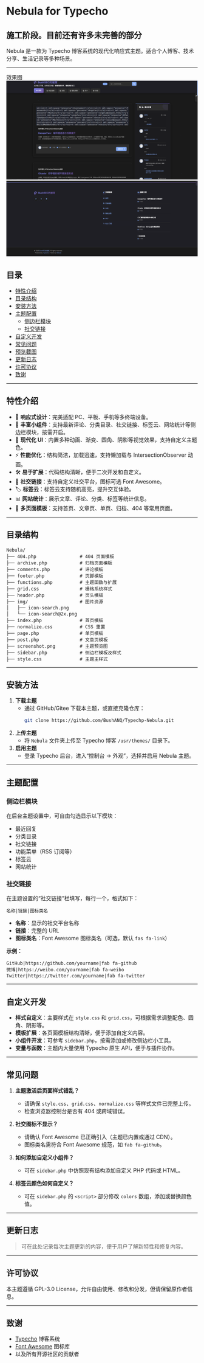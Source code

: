 # Nebula for Typecho
## 施工阶段。目前还有许多未完善的部分

Nebula 是一款为 Typecho 博客系统的现代化响应式主题。适合个人博客、技术分享、生活记录等多种场景。

---
效果图
![1](./1.png)
![2](./2.png)
## 目录

- [特性介绍](#特性介绍)
- [目录结构](#目录结构)
- [安装方法](#安装方法)
- [主题配置](#主题配置)
  - [侧边栏模块](#侧边栏模块)
  - [社交链接](#社交链接)
- [自定义开发](#自定义开发)
- [常见问题](#常见问题)
- [预览截图](#预览截图)
- [更新日志](#更新日志)
- [许可协议](#许可协议)
- [致谢](#致谢)

---

## 特性介绍

- 🌈 **响应式设计**：完美适配 PC、平板、手机等多终端设备。
- 🧩 **丰富小组件**：支持最新评论、分类目录、社交链接、标签云、网站统计等侧边栏模块，按需开启。
- 🎨 **现代化 UI**：内置多种动画、渐变、圆角、阴影等视觉效果，支持自定义主题色。
- ⚡ **性能优化**：结构简洁，加载迅速，支持懒加载与 IntersectionObserver 动画。
- 🛠️ **易于扩展**：代码结构清晰，便于二次开发和自定义。
- 🔗 **社交链接**：支持自定义社交平台，图标可选 Font Awesome。
- 🏷️ **标签云**：标签云支持随机高亮，提升交互体验。
- 📊 **网站统计**：展示文章、评论、分类、标签等统计信息。
- 📝 **多页面模板**：支持首页、文章页、单页、归档、404 等常用页面。

---

## 目录结构

```
Nebula/
├── 404.php                # 404 页面模板
├── archive.php            # 归档页面模板
├── comments.php           # 评论模板
├── footer.php             # 页脚模板
├── functions.php          # 主题函数与扩展
├── grid.css               # 栅格系统样式
├── header.php             # 页头模板
├── img/                   # 图片资源
│   ├── icon-search.png
│   └── icon-search@2x.png
├── index.php              # 首页模板
├── normalize.css          # CSS 重置
├── page.php               # 单页模板
├── post.php               # 文章页模板
├── screenshot.png         # 主题预览图
├── sidebar.php            # 侧边栏模板及样式
├── style.css              # 主题主样式
```

---

## 安装方法

1. **下载主题**
   - 通过 GitHub/Gitee 下载本主题，或直接克隆仓库：
     ```bash
     git clone https://github.com/BushANQ/Typechp-Nebula.git
     ```
2. **上传主题**
   - 将 `Nebula` 文件夹上传至 Typecho 博客 `/usr/themes/` 目录下。
3. **启用主题**
   - 登录 Typecho 后台，进入“控制台 → 外观”，选择并启用 Nebula 主题。

---

## 主题配置

### 侧边栏模块

在后台主题设置中，可自由勾选显示以下模块：

- 最近回复
- 分类目录
- 社交链接
- 功能菜单（RSS 订阅等）
- 标签云
- 网站统计

### 社交链接

在主题设置的“社交链接”栏填写，每行一个，格式如下：

```
名称|链接|图标类名
```

- **名称**：显示的社交平台名称
- **链接**：完整的 URL
- **图标类名**：Font Awesome 图标类名（可选，默认 `fas fa-link`）

**示例：**
```
GitHub|https://github.com/yourname|fab fa-github
微博|https://weibo.com/yourname|fab fa-weibo
Twitter|https://twitter.com/yourname|fab fa-twitter
```

---

## 自定义开发

- **样式自定义**：主要样式在 `style.css` 和 `grid.css`，可根据需求调整配色、圆角、阴影等。
- **模板扩展**：各页面模板结构清晰，便于添加自定义内容。
- **小组件开发**：可参考 `sidebar.php`，按需添加或修改侧边栏小工具。
- **变量与函数**：主题内大量使用 Typecho 原生 API，便于与插件协作。

---

## 常见问题

1. **主题激活后页面样式错乱？**
   - 请确保 `style.css`、`grid.css`、`normalize.css` 等样式文件已完整上传。
   - 检查浏览器控制台是否有 404 或跨域错误。

2. **社交图标不显示？**
   - 请确认 Font Awesome 已正确引入（主题已内置或通过 CDN）。
   - 图标类名需符合 Font Awesome 规范，如 `fab fa-github`。

3. **如何添加自定义小组件？**
   - 可在 `sidebar.php` 中仿照现有结构添加自定义 PHP 代码或 HTML。

4. **标签云颜色如何自定义？**
   - 可在 `sidebar.php` 的 `<script>` 部分修改 `colors` 数组，添加或替换颜色值。

---

## 更新日志

> 可在此处记录每次主题更新的内容，便于用户了解新特性和修复内容。


---

## 许可协议

本主题遵循 GPL-3.0 License，允许自由使用、修改和分发，但请保留原作者信息。

---

## 致谢

- [Typecho](https://typecho.org/) 博客系统
- [Font Awesome](https://fontawesome.com/) 图标库
- 以及所有开源社区的贡献者
